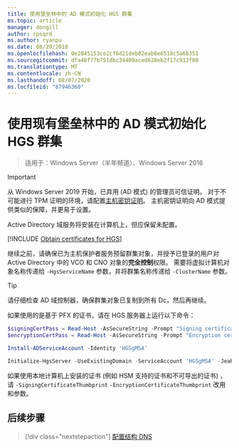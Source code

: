 ```yaml
---
title: 使用堡垒林中的 AD 模式初始化 HGS 群集
ms.topic: article
manager: dongill
author: rpsqrd
ms.author: ryanpu
ms.date: 08/29/2018
ms.openlocfilehash: 0e2845153ce2cf6d21deb02eab0e6518c5a6b351
ms.sourcegitcommit: dfa48f77b751dbc34409aced628eb2f17c912f08
ms.translationtype: MT
ms.contentlocale: zh-CN
ms.lasthandoff: 08/07/2020
ms.locfileid: "87946360"
---
```

# <a name="initialize-the-hgs-cluster-using-ad-mode-in-an-existing-bastion-forest"></a>使用现有堡垒林中的 AD 模式初始化 HGS 群集

>适用于：Windows Server（半年频道）、Windows Server 2016


>[!IMPORTANT]
>从 Windows Server 2019 开始，已弃用 (AD 模式) 的管理员可信证明。 对于不可能进行 TPM 证明的环境，请配置[主机密钥证明](guarded-fabric-initialize-hgs-key-mode-bastion.md)。 主机密钥证明向 AD 模式提供类似的保障，并更易于设置。

Active Directory 域服务将安装在计算机上，但应保留未配置。

[!INCLUDE [Obtain certificates for HGS](../../../includes/guarded-fabric-initialize-hgs-default-step-two.md)]

继续之前，请确保已为主机保护者服务预留群集对象，并授予已登录的用户对 Active Directory 中的 VCO 和 CNO 对象的**完全控制**权限。
需要将虚拟计算机对象名称传递给 `-HgsServiceName` 参数，并将群集名称传递给 `-ClusterName` 参数。

> [!TIP]
> 请仔细检查 AD 域控制器，确保群集对象已复制到所有 Dc，然后再继续。

如果使用的是基于 PFX 的证书，请在 HGS 服务器上运行以下命令：

```powershell
$signingCertPass = Read-Host -AsSecureString -Prompt "Signing certificate password"
$encryptionCertPass = Read-Host -AsSecureString -Prompt "Encryption certificate password"

Install-ADServiceAccount -Identity 'HGSgMSA'

Initialize-HgsServer -UseExistingDomain -ServiceAccount 'HGSgMSA' -JeaReviewersGroup 'HgsJeaReviewers' -JeaAdministratorsGroup 'HgsJeaAdmins' -HgsServiceName 'HgsService' -ClusterName 'HgsCluster' -SigningCertificatePath '.\signCert.pfx' -SigningCertificatePassword $signPass -EncryptionCertificatePath '.\encCert.pfx' -EncryptionCertificatePassword $encryptionCertPass -TrustActiveDirectory
```

如果使用本地计算机上安装的证书 (例如 HSM 支持的证书和不可导出的证书) ，请 `-SigningCertificateThumbprint` `-EncryptionCertificateThumbprint` 改用和参数。

## <a name="next-step"></a>后续步骤

> [!div class="nextstepaction"]
> [配置结构 DNS](guarded-fabric-configuring-fabric-dns-ad.md)

